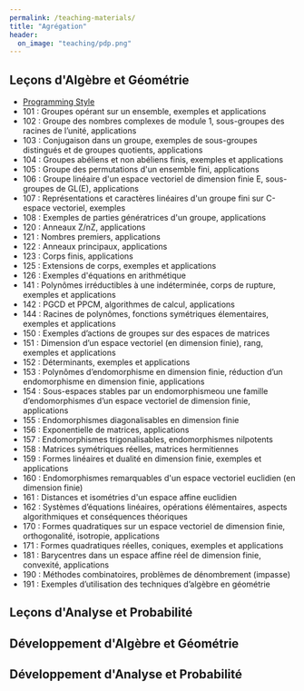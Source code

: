 ```yaml
---
permalink: /teaching-materials/
title: "Agrégation"
header: 
  on_image: "teaching/pdp.png"
---
```


## Leçons d'Algèbre et Géométrie
- [Programming Style](/files/html/teaching-materials/R_Style_Guide)
- 101 : Groupes opérant sur un ensemble, exemples et applications
- 102 : Groupe des nombres complexes de module 1, sous-groupes des racines de l’unité, applications
- 103 : Conjugaison dans un groupe, exemples de sous-groupes distingués et de groupes quotients, applications
- 104 : Groupes abéliens et non abéliens finis, exemples et applications
- 105 : Groupe des permutations d'un ensemble fini, applications
- 106 : Groupe linéaire d'un espace vectoriel de dimension finie E, sous-groupes de GL(E), applications
- 107 : Représentations et caractères linéaires d'un groupe fini sur C-espace vectoriel, exemples
- 108 : Exemples de parties génératrices d'un groupe, applications
- 120 : Anneaux Z/nZ, applications
- 121 : Nombres premiers, applications
- 122 : Anneaux principaux, applications
- 123 : Corps finis, applications
- 125 : Extensions de corps, exemples et applications
- 126 : Exemples d'équations en arithmétique
- 141 : Polynômes irréductibles à une indéterminée, corps de rupture, exemples et applications
- 142 : PGCD et PPCM, algorithmes de calcul, applications
- 144 : Racines de polynômes, fonctions symétriques élementaires, exemples et applications
- 150 : Exemples d’actions de groupes sur des espaces de matrices
- 151 : Dimension d’un espace vectoriel (en dimension finie), rang, exemples et applications
- 152 : Déterminants, exemples et applications
- 153 : Polynômes d’endomorphisme en dimension finie, réduction d’un endomorphisme en dimension finie, applications
- 154 : Sous-espaces stables par un endomorphismeou une famille d’endomorphismes d’un espace vectoriel de dimension finie, applications
- 155 : Endomorphismes diagonalisables en dimension finie
- 156 : Exponentielle de matrices, applications
- 157 : Endomorphismes trigonalisables, endomorphismes nilpotents
- 158 : Matrices symétriques réelles, matrices hermitiennes
- 159 : Formes linéaires et dualité en dimension finie, exemples et applications
- 160 : Endomorphismes remarquables d'un espace vectoriel euclidien (en dimension finie)
- 161 : Distances et isométries d'un espace affine euclidien
- 162 : Systèmes d’équations linéaires, opérations élémentaires, aspects algorithmiques et conséquences théoriques
- 170 : Formes quadratiques sur un espace vectoriel de dimension finie, orthogonalité, isotropie, applications
- 171 : Formes quadratiques réelles, coniques, exemples et applications
- 181 : Barycentres dans un espace affine réel de dimension finie, convexité, applications
- 190 : Méthodes combinatoires, problèmes de dénombrement (impasse)
- 191 : Exemples d’utilisation des techniques d’algèbre en géométrie

## Leçons d'Analyse et Probabilité


## Développement d'Algèbre et Géométrie


## Développement d'Analyse et Probabilité


